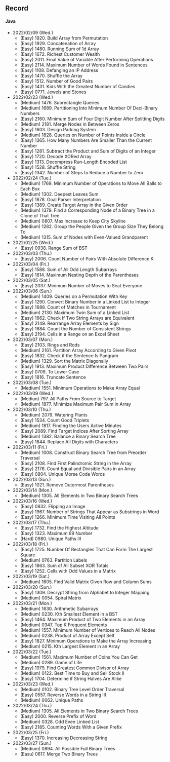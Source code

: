 Record
-
#### Java

* 2022/02/09 (Wed.)
	* (Easy)   1920. Build Array from Permutation
	* (Easy)   1929. Concatenation of Array
	* (Easy)   1480. Running Sum of 1d Array
	* (Easy)   1672. Richest Customer Wealth
	* (Easy)   2011. Final Value of Variable After Performing Operations
	* (Easy)   2114. Maximum Number of Words Found in Sentences
	* (Easy)   1108. Defanging an IP Address
	* (Easy)   1470. Shuffle the Array
	* (Easy)   1512. Number of Good Pairs
	* (Easy)   1431. Kids With the Greatest Number of Candies
	* (Easy)   0771. Jewels and Stones
* 2022/02/23 (Wed.)
	* (Medium) 1476. Subrectangle Queries
	* (Medium) 1689. Partitioning Into Minimum Number Of Deci-Binary Numbers
	* (Easy)   2160. Minimum Sum of Four Digit Number After Splitting Digits
	* (Medium) 2181. Merge Nodes in Between Zeros
	* (Easy)   1603. Design Parking System
	* (Medium) 1828. Queries on Number of Points Inside a Circle
	* (Easy)   1365. How Many Numbers Are Smaller Than the Current Number
	* (Easy)   1281. Subtract the Product and Sum of Digits of an Integer
	* (Easy)   1720. Decode XORed Array
	* (Easy)   1313. Decompress Run-Length Encoded List
	* (Easy)   1528. Shuffle String
	* (Easy)   1342. Number of Steps to Reduce a Number to Zero
* 2022/02/24 (Tue.)
	* (Medium) 1769. Minimum Number of Operations to Move All Balls to Each Box
	* (Medium) 1302. Deepest Leaves Sum
	* (Easy)   1678. Goal Parser Interpretation
	* (Easy)   1389. Create Target Array in the Given Order
	* (Medium) 1379. Find a Corresponding Node of a Binary Tree in a Clone of That Tree
	* (Medium) 0807. Max Increase to Keep City Skyline
	* (Medium) 1282. Group the People Given the Group Size They Belong To
	* (Medium) 1315. Sum of Nodes with Even-Valued Grandparent
* 2022/02/25 (Wed.)
	* (Easy)   0938. Range Sum of BST
* 2022/03/03 (Thu.)
	* (Easy)   2006. Count Number of Pairs With Absolute Difference K
* 2022/03/04 (Fri.)
	* (Easy)   1588. Sum of All Odd Length Subarrays
	* (Easy)   1614. Maximum Nesting Depth of the Parentheses
* 2022/03/05 (Sat.)
	* (Easy)   2037. Minimum Number of Moves to Seat Everyone
* 2022/03/06 (Sun.)
	* (Medium) 1409. Queries on a Permutation With Key
	* (Easy)   1290. Convert Binary Number in a Linked List to Integer
	* (Easy)   1688. Count of Matches in Tournament
	* (Medium) 2130. Maximum Twin Sum of a Linked List
	* (Easy)   1662. Check If Two String Arrays are Equivalent
	* (Easy)   2149. Rearrange Array Elements by Sign
	* (Easy)   1684. Count the Number of Consistent Strings
	* (Easy)   2194. Cells in a Range on an Excel Sheet
* 2022/03/07 (Mon.)
	* (Easy)   2103. Rings and Rods
	* (Medium) 2161. Partition Array According to Given Pivot
	* (Easy)   1832. Check if the Sentence Is Pangram
	* (Medium) 1329. Sort the Matrix Diagonally
	* (Easy)   1913. Maximum Product Difference Between Two Pairs
	* (Easy)   0709. To Lower Case
	* (Easy)   1816. Truncate Sentence
* 2022/03/08 (Tue.)
	* (Medium) 1551. Minimum Operations to Make Array Equal
* 2022/03/09 (Wed.)
	* (Mediun) 797. All Paths From Source to Target
	* (Medium) 1877. Minimize Maximum Pair Sum in Array
* 2022/03/10 (Thu.)
	* (Medium) 2079. Watering Plants
	* (Easy)   1534. Count Good Triplets
	* (Medium) 1817. Finding the Users Active Minutes
	* (Easy)   2089. Find Target Indices After Sorting Array
	* (Medium) 1382. Balance a Binary Search Tree
	* (Easy)   1844. Replace All Digits with Characters
* 2022/03/11 (Fri.)
	* (Medium) 1008. Construct Binary Search Tree from Preorder Traversal
	* (Easy)   2108. Find First Palindromic String in the Array
	* (Easy)   2176. Count Equal and Divisible Pairs in an Array
	* (Easy)   0804. Unique Morse Code Words
* 2022/03/13 (Sun.)
	* (Easy)   1021. Remove Outermost Parentheses
* 2022/03/14 (Mon.)
	* (Medium) 1305. All Elements in Two Binary Search Trees
* 2022/03/16 (Wed.)
	* (Easy)   0832. Flipping an Image
	* (Easy)   1967. Number of Strings That Appear as Substrings in Word
	* (Easy)   1266. Minimum Time Visiting All Points
* 2022/03/17 (Thu.)
	* (Easy)   1732. Find the Highest Altitude
	* (Easy)   1323. Maximum 69 Number
	* (Hard)   0980. Unique Paths III
* 2022/03/18 (Fri.)
	* (Easy)   1725. Number Of Rectangles That Can Form The Largest Square
	* (Medium) 0763. Partition Labels
	* (Easy)   1863. Sum of All Subset XOR Totals
	* (Easy)   1252. Cells with Odd Values in a Matrix
* 2022/03/19 (Sat.)
	* (Medium) 1605. Find Valid Matrix Given Row and Column Sums
* 2022/03/20 (Sun.)
	* (Easy)   1309. Decrypt String from Alphabet to Integer Mapping
	* (Medium) 0054. Spiral Matrix
* 2022/03/21 (Mon.)
	* (Medium) 1630. Arithmetic Subarrays
	* (Medium) 0230. Kth Smallest Element in a BST
	* (Easy)   1464. Maximum Product of Two Elements in an Array
	* (Medium) 0347. Top K Frequent Elements
	* (Medium) 1557. Minimum Number of Vertices to Reach All Nodes
	* (Medium) 0238. Product of Array Except Self
	* (Easy)   1827. Minimum Operations to Make the Array Increasing
	* (Medium) 0215. Kth Largest Element in an Array
* 2022/03/22 (Tue.)
	* (Medium) 1561. Maximum Number of Coins You Can Get
	* (Medium) 0289. Game of Life
	* (Easy)   1979. Find Greatest Common Divisor of Array
	* (Medium) 0122. Best Time to Buy and Sell Stock II
	* (Easy)   1704. Determine if String Halves Are Alike
* 2022/03/23 (Wed.)
	* (Medium) 0102. Binary Tree Level Order Traversal
	* (Easy)   0557. Reverse Words in a String III
	* (Medium) 0062. Unique Paths
* 2022/03/24 (Thu.)
	* (Medium) 1305. All Elements in Two Binary Search Trees
	* (Easy)   2000. Reverse Prefix of Word
	* (Medium) 0328. Odd Even Linked List
	* (Easy)   2185. Counting Words With a Given Prefix
* 2022/03/25 (Fri.)
	* (Easy)   1370. Increasing Decreasing String
* 2022/03/27 (Sun.)
	* (Medium) 0894. All Possible Full Binary Trees
	* (Easu)   0617. Merge Two Binary Trees

